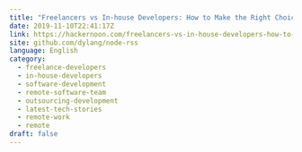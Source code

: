 ```yaml
---
title: "Freelancers vs In-house Developers: How to Make the Right Choice"
date: 2019-11-10T22:41:17Z
link: https://hackernoon.com/freelancers-vs-in-house-developers-how-to-make-the-right-choice-hlo32xt?source=rss&utm_medium=RSS&utm_source=news.12bit.vn
site: github.com/dylang/node-rss
language: English
category:
  - freelance-developers
  - in-house-developers
  - software-development
  - remote-software-team
  - outsourcing-development
  - latest-tech-stories
  - remote-work
  - remote
draft: false
---
```

